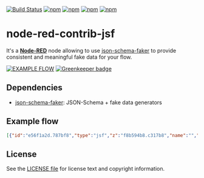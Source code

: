 [![Build Status](https://dev.azure.com/doing-things-with-node-red/node-red-contrib/_apis/build/status/node-red-contrib-jsf?branchName=master)](https://dev.azure.com/doing-things-with-node-red/node-red-contrib/_build/latest?definitionId=4&branchName=master)
[![npm](https://img.shields.io/npm/dw/@doing-things-with-node-red/node-red-contrib-jsf.svg)](https://www.npmjs.com/package/@doing-things-with-node-red/node-red-contrib-jsf)
[![npm](https://img.shields.io/npm/dm/@doing-things-with-node-red/node-red-contrib-jsf.svg)](https://www.npmjs.com/package/@doing-things-with-node-red/node-red-contrib-jsf)
[![npm](https://img.shields.io/npm/dy/@doing-things-with-node-red/node-red-contrib-jsf.svg)](https://www.npmjs.com/package/@doing-things-with-node-red/node-red-contrib-jsf)
[![npm](https://img.shields.io/npm/dt/@doing-things-with-node-red/node-red-contrib-jsf.svg)](https://www.npmjs.com/package/@doing-things-with-node-red/node-red-contrib-jsf)

node-red-contrib-jsf
===================

It's  a [**Node-RED**](http://nodered.org/) node allowing to use [json-schema-faker](https://github.com/json-schema-faker/json-schema-faker) to provide consistent and meaningful fake data for your flow.

[![EXAMPLE FLOW](https://i.imgur.com/DYCEosX.png)](https://i.imgur.com/DYCEosX.png) [![Greenkeeper badge](https://badges.greenkeeper.io/doing-things-with-node-red/node-red-contrib-jsf.svg)](https://greenkeeper.io/)

## Dependencies

* [json-schema-faker](https://github.com/json-schema-faker/json-schema-faker): JSON-Schema + fake data generators 

## Example flow

```json
[{"id":"e56f1a2d.787bf8","type":"jsf","z":"f8b594b8.c317b8","name":"","field":"payload","fieldType":"msg","lang":"az","x":410,"y":60,"wires":[["15103ac0.294bc5"]]}]
```

License
-------

See the [LICENSE file](LICENSE) for license text and copyright information.
